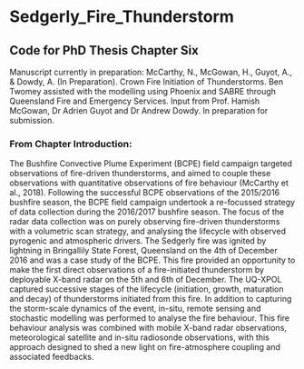 # Sedgerly_Fire_Thunderstorm
## Code for PhD Thesis Chapter Six
Manuscript currently in preparation: McCarthy, N., McGowan, H., Guyot, A., &amp; Dowdy, A. (In Preparation). Crown Fire Initiation of Thunderstorms. Ben Twomey assisted with the modelling using Phoenix and SABRE through Queensland Fire and Emergency Services.  Input from Prof. Hamish McGowan, Dr Adrien Guyot and Dr Andrew Dowdy. In preparation for submission.

### From Chapter Introduction:
The Bushfire Convective Plume Experiment (BCPE) field campaign targeted observations of fire-driven thunderstorms, and aimed to couple these observations with quantitative observations of fire behaviour (McCarthy et al., 2018). Following the successful BCPE observations of the 2015/2016 bushfire season, the BCPE field campaign undertook a re-focussed strategy of data collection during the 2016/2017 bushfire season. The focus of the radar data collection was on purely observing fire-driven thunderstorms with a volumetric scan strategy, and analysing the lifecycle with observed pyrogenic and atmospheric drivers. 
The Sedgerly fire was ignited by lightning in Bringallily State Forest, Queensland on the 4th of December 2016 and was a case study of the BCPE. This fire provided an opportunity to make the first direct observations of a fire-initiated thunderstorm by deployable X-band radar on the 5th and 6th of December. The UQ-XPOL captured successive stages of the lifecycle (initiation, growth, maturation and decay) of thunderstorms initiated from this fire. In addition to capturing the storm-scale dynamics of the event, in-situ, remote sensing and stochastic modelling was performed to analyse the fire behaviour. This fire behaviour analysis was combined with mobile X-band radar observations, meteorological satellite and in-situ radiosonde observations, with this approach designed to shed a new light on fire-atmosphere coupling and associated feedbacks.
